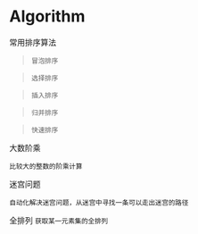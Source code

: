 # Algorithm
常用排序算法
>`冒泡排序`

>`选择排序`

>`插入排序`

>`归并排序`

>`快速排序`

大数阶乘

`比较大的整数的阶乘计算`

迷宫问题

`自动化解决迷宫问题，从迷宫中寻找一条可以走出迷宫的路径`

全排列
`获取某一元素集的全排列`

